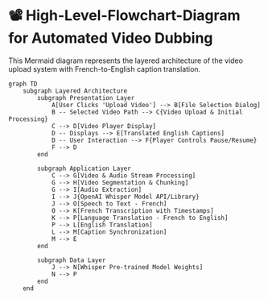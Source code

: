 # 📽️ High-Level-Flowchart-Diagram for Automated Video Dubbing

This Mermaid diagram represents the layered architecture of the video upload system with French-to-English caption translation.

```mermaid
graph TD
    subgraph Layered Architecture
        subgraph Presentation Layer
            A[User Clicks 'Upload Video'] --> B[File Selection Dialog]
            B -- Selected Video Path --> C{Video Upload & Initial Processing}
            C --> D[Video Player Display]
            D -- Displays --> E[Translated English Captions]
            D -- User Interaction --> F{Player Controls Pause/Resume}
            F --> D
        end

        subgraph Application Layer
            C --> G[Video & Audio Stream Processing]
            G --> H[Video Segmentation & Chunking]
            G --> I[Audio Extraction]
            I --> J{OpenAI Whisper Model API/Library}
            J --> O[Speech to Text - French]
            O --> K[French Transcription with Timestamps]
            K --> P[Language Translation - French to English]
            P --> L[English Translation]
            L --> M[Caption Synchronization]
            M --> E
        end

        subgraph Data Layer
            J --> N[Whisper Pre-trained Model Weights]
            N --> P
        end
    end
